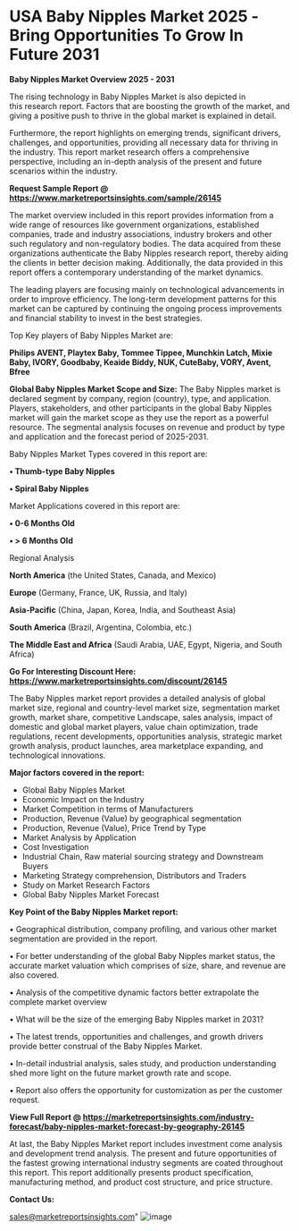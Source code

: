 # USA Baby Nipples Market 2025 -Bring Opportunities To Grow In Future 2031

<Strong> Baby Nipples Market Overview 2025 - 2031</strong>

The rising technology in Baby Nipples Market is also depicted in this research report. Factors that are boosting the growth of the market, and giving a positive push to thrive in the global market is explained in detail.

Furthermore, the report highlights on emerging trends, significant drivers, challenges, and opportunities, providing all necessary data for thriving in the industry. This report market research offers a comprehensive perspective, including an in-depth analysis of the present and future scenarios within the industry.

<strong>Request Sample Report @ <a href=https://www.marketreportsinsights.com/sample/26145>https://www.marketreportsinsights.com/sample/26145</a></strong>

The market overview included in this report provides information from a wide range of resources like government organizations, established companies, trade and industry associations, industry brokers and other such regulatory and non-regulatory bodies. The data acquired from these organizations authenticate the Baby Nipples research report, thereby aiding the clients in better decision making. Additionally, the data provided in this report offers a contemporary understanding of the market dynamics.

The leading players are focusing mainly on technological advancements in order to improve efficiency. The long-term development patterns for this market can be captured by continuing the ongoing process improvements and financial stability to invest in the best strategies.

Top Key players of Baby Nipples Market are:

<strong>Philips AVENT, Playtex Baby, Tommee Tippee, Munchkin Latch, Mixie Baby, IVORY, Goodbaby, Keaide Biddy, NUK, CuteBaby, VORY, Avent, Bfree</strong>

<strong><b>Global Baby Nipples Market Scope and Size:</b></strong>
The Baby Nipples market is declared segment by company, region (country), type, and application. Players, stakeholders, and other participants in the global Baby Nipples market will gain the market scope as they use the report as a powerful resource. The segmental analysis focuses on revenue and product by type and application and the forecast period of 2025-2031.

Baby Nipples Market Types covered in this report are:

<strong>• Thumb-type Baby Nipples

• Spiral Baby Nipples</strong>

Market Applications covered in this report are:

<strong>• 0-6 Months Old

• > 6 Months Old</strong> 

Regional Analysis

<strong>North America</strong> (the United States, Canada, and Mexico)

<strong>Europe</strong> (Germany, France, UK, Russia, and Italy)

<strong>Asia-Pacific</strong> (China, Japan, Korea, India, and Southeast Asia)

<strong>South America</strong> (Brazil, Argentina, Colombia, etc.)

<strong>The Middle East and Africa</strong> (Saudi Arabia, UAE, Egypt, Nigeria, and South Africa)

<strong>Go For Interesting Discount Here: <a href=https://www.marketreportsinsights.com/discount/26145>https://www.marketreportsinsights.com/discount/26145</a></strong>

The Baby Nipples market report provides a detailed analysis of global market size, regional and country-level market size, segmentation market growth, market share, competitive Landscape, sales analysis, impact of domestic and global market players, value chain optimization, trade regulations, recent developments, opportunities analysis, strategic market growth analysis, product launches, area marketplace expanding, and technological innovations.

<strong><b>Major factors covered in the report:</b></strong>
<ul>
  <li>Global Baby Nipples Market </li>
  <li>Economic Impact on the Industry</li>
  <li>Market Competition in terms of Manufacturers</li>
  <li>Production, Revenue (Value) by geographical segmentation</li>
  <li>Production, Revenue (Value), Price Trend by Type</li>
  <li>Market Analysis by Application</li>
  <li>Cost Investigation</li>
  <li>Industrial Chain, Raw material sourcing strategy and Downstream Buyers</li>
  <li>Marketing Strategy comprehension, Distributors and Traders</li>
  <li>Study on Market Research Factors</li>
  <li>Global Baby Nipples Market Forecast</li>
</ul>

<strong><b>Key Point of the Baby Nipples Market report:</b></strong>

• Geographical distribution, company profiling, and various other market segmentation are provided in the report.

• For better understanding of the global Baby Nipples market status, the accurate market valuation which comprises of size, share, and revenue are also covered.

• Analysis of the competitive dynamic factors better extrapolate the complete market overview

• What will be the size of the emerging Baby Nipples market in 2031?

• The latest trends, opportunities and challenges, and growth drivers provide better construal of the Baby Nipples Market.

• In-detail industrial analysis, sales study, and production understanding shed more light on the future market growth rate and scope.

• Report also offers the opportunity for customization as per the customer request.

<strong><b>View Full Report @ <a href=https://marketreportsinsights.com/industry-forecast/baby-nipples-market-forecast-by-geography-26145>https://marketreportsinsights.com/industry-forecast/baby-nipples-market-forecast-by-geography-26145</a></b></strong>


At last, the Baby Nipples Market report includes investment come analysis and development trend analysis. The present and future opportunities of the fastest growing international industry segments are coated throughout this report. This report additionally presents product specification, manufacturing method, and product cost structure, and price structure.

<strong>Contact Us:</strong>

sales@marketreportsinsights.com"
![image](https://github.com/user-attachments/assets/f3724b89-7df0-441b-882d-04457704e680)
